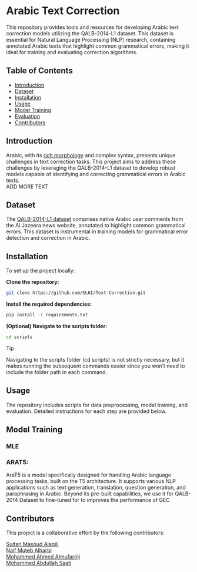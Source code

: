 # Arabic Text Correction

This repository provides tools and resources for developing Arabic text correction models utilizing the QALB-2014-L1 dataset. This dataset is essential for Natural Language Processing (NLP) research, containing annotated Arabic texts that highlight common grammatical errors, making it ideal for training and evaluating correction algorithms.

## Table of Contents

- [Introduction](#introduction)
- [Dataset](#dataset)
- [Installation](#installation)
- [Usage](#usage)
- [Model Training](#model-training)
- [Evaluation](#evaluation)
- [Contributors](#contributors)

## Introduction
Arabic, with its [rich morphology](https://discuss.huggingface.co/t/mrls-morphologically-rich-languages-nlp/3868/2) and complex syntax, presents unique challenges in text correction tasks. This project aims to address these challenges by leveraging the QALB-2014-L1 dataset to develop robust models capable of identifying and correcting grammatical errors in Arabic texts.  
ADD MORE TEXT

## Dataset  
The [QALB-2014-L1 dataset](https://github.com/SL6I/Text-Correction/blob/7b67fd25d517431ea77ced2d02754a0fb5977a8d/Dataset/Dataset.md) comprises native Arabic user comments from the Al Jazeera news website, annotated to highlight common grammatical errors. This dataset is instrumental in training models for grammatical error detection and correction in Arabic. 
## Installation
To set up the project locally:  

  
**Clone the repository:**  
   ```bash
   git clone https://github.com/SL6I/Text-Correction.git
   ```
**Install the required dependencies:**  
```bash
pip install -r requirements.txt
```
**(Optional) Navigate to the scripts folder:** 
```bash  
cd scripts
```
> [!TIP]
> Navigating to the scripts folder (cd scripts) is not strictly necessary, but it makes running the subsequent commands easier since you won’t need to include the folder path in each command.

## Usage  
The repository includes scripts for data preprocessing, model training, and evaluation. Detailed instructions for each step are provided below. 


## Model Training
### MLE

### ARAT5:
AraT5 is a model specifically designed for handling Arabic language processing tasks, built on the T5 architecture. It supports various NLP applications such as text generation, translation, question generation, and paraphrasing in Arabic. Beyond its pre-built capabilities, we use it for QALB-2014 Dataset to fine-tuned for to improves the performance of GEC 
## Contributors
This project is a collaborative effort by the following contributors:

[Sultan Masoud Alaqili](https://github.com/SL6I)  
[Naif Muteb Alharbi](https://github.com/Naif901)  
[Mohammed Ahmed Almufarriji](https://github.com/Mohammedamd12)  
[Mohammed Abdullah Saati](https://github.com/MohammedSaati)

   
  
